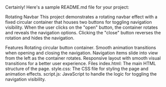 
Certainly! Here's a sample README.md file for your project:

Rotating Navbar
This project demonstrates a rotating navbar effect with a fixed circular container that houses two buttons for toggling navigation visibility. When the user clicks on the "open" button, the container rotates and reveals the navigation options. Clicking the "close" button reverses the rotation and hides the navigation.

Features
Rotating circular button container.
Smooth animation transitions when opening and closing the navigation.
Navigation items slide into view from the left as the container rotates.
Responsive layout with smooth visual transitions for a better user experience.
Files
index.html: The main HTML structure of the page.
style.css: The CSS file for styling the page and animation effects.
script.js: JavaScript to handle the logic for toggling the navigation visibility.
